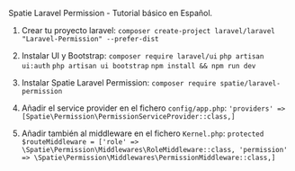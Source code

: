 Spatie Laravel Permission - Tutorial básico en Español.

1. Crear tu proyecto laravel: ```composer create-project laravel/laravel "Laravel-Permission" --prefer-dist```

2. Instalar UI y Bootstrap: ```composer require laravel/ui``` ```php artisan ui:auth``` ```php artisan ui bootstrap``` ```npm install && npm run dev```

3. Instalar Spatie Laravel Permission: ```composer require spatie/laravel-permission```

4. Añadir el service provider en el fichero ```config/app.php```: ```'providers' => [Spatie\Permission\PermissionServiceProvider::class,]```

5. Añadir también al middleware en el fichero ```Kernel.php```: ```protected $routeMiddleware = ['role' => \Spatie\Permission\Middlewares\RoleMiddleware::class,
        'permission' => \Spatie\Permission\Middlewares\PermissionMiddleware::class,]```
